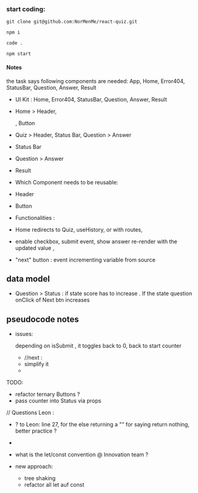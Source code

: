 ### start coding:

```
git clone git@github.com:NorMenMe/react-quiz.git

npm i

code .

npm start

```

#### Notes

the task says following components are needed:
App, Home, Error404, StatusBar, Question, Answer, Result

- UI Kit :
  Home, Error404, StatusBar, Question, Answer, Result

- Home > Header, <p> , Button
- Quiz > Header, Status Bar, Question > Answer
- Status Bar
- Question > Answer
- Result

- Which Component needs to be reusable:

- Header
- Button

- Functionalities :

- Home redirects to Quiz, useHistory, or with routes,

- enable checkbox, submit event, show answer re-render with the updated value ,

- "next" button : event incrementing variable from source

## data model

- Question > Status : if state score has to increase . If the state question onClick of Next btn increases

## pseudocode notes

- issues:

  depending on isSubmit , it toggles back to 0, back to start counter

  - //next :
  - simplify it
  -

TODO:

- refactor ternary Buttons ?
- pass counter into Status via props

// Questions Leon :

- ? to Leon: line 27, for the else returning a "" for saying return nothing, better practice ?
-
- what is the let/const convention @ Innovation team ?
- new approach:

  - tree shaking
  - refactor all let auf const
